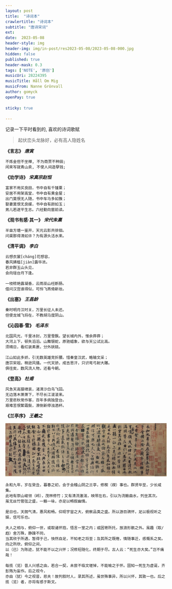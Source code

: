 ```yaml
---
layout: post
title:  "诗词本"
crawlertitle: "诗词本"
subtitle: "唐诗宋词"
ext:
date:  2023-05-08
header-style: img
header-img: img/in-post/res2023-05-08/2023-05-08-000.jpg
hidden: false
published: true
header-mask: 0.3
tags: ['NOTE', '原创']
musicUri: 28224395
musicTitle: Håll Om Mig
musicFrom: Nanne Grönvall
author: gomyck
openPay: true

sticky: true

---
```


记录一下平时看到的, 喜欢的诗词歌赋

> 起伏峦头龙脉好，必有高人隐姓名

**《言志》**
_**唐寅**_
```text
不炼金但不坐禅, 不为商贾不种田;
闲来写就青山卖, 不使人间造孽钱;
```

**《劝学诗》**
_**宋真宗赵恒**_
```text
富家不用买良田，书中自有千锺粟；
安居不用架高堂，书中自有黄金屋；
出门莫恨无人随，书中车马多如簇；
娶妻莫恨无良媒，书中自有颜如玉；
男儿若遂平生志。六经勤向窗前读。
```

**《观书有感·其一》**
**_宋代朱熹_**
```text
半亩方塘一鉴开，天光云影共徘徊。
问渠那得清如许？为有源头活水来。
```

**《清平调》**
**_李白_**
```text
云想衣裳[cháng]花想容，
春风拂槛[jiàn]露华浓。
若非群玉山头见，
会向瑶台月下逢。

一枝秾艳露凝香，云雨巫山枉断肠。
借问汉宫谁得似，可怜飞燕倚新妆。
```

**《出塞》**
**_王昌龄_**
```text
秦时明月汉时关，万里长征人未还。
但使龙城飞将在，不教胡马度阴山。
```

**《沁园春·雪》**
**_毛泽东_**
```text
北国风光，千里冰封，万里雪飘。望长城内外，惟余莽莽；
大河上下，顿失滔滔。山舞银蛇，原驰蜡象，欲与天公试比高。
须晴日，看红装素裹，分外妖娆。

江山如此多娇，引无数英雄竞折腰。惜秦皇汉武，略输文采；
唐宗宋祖，稍逊风骚。一代天骄，成吉思汗，只识弯弓射大雕。
俱往矣，数风流人物，还看今朝。
```

**《登高》**
**_杜甫_**
```text
风急天高猿啸哀，渚清沙白鸟飞回。
无边落木萧萧下，不尽长江滚滚来。
万里悲秋常作客，百年多病独登台。
艰难苦恨繁霜鬓，潦倒新停浊酒杯。
```


**《兰亭序》**
**_王羲之_**

![img](/img/in-post/res2023-05-08/2023-05-08-000.jpg)

```text
永和九年，岁在癸丑，暮春之初，会于会稽山阴之兰亭，修稧（禊）事也。群贤毕至，少长咸集。
此地有崇山峻领（岭），茂林修竹；又有清流激湍，映带左右，引以为流觞曲水，列坐其次。
虽无丝竹管弦之盛，一觞一咏，亦足以畅叙幽情。

是日也，天朗气清，惠风和畅。仰观宇宙之大，俯察品类之盛。所以游目骋怀，足以极视听之娱，信可乐也。

夫人之相与，俯仰一世，或取诸怀抱，悟言一室之内；或因寄所托，放浪形骸之外。虽趣（取/趋）舍万殊，静躁不同，
当其欣于所遇，暂得于己，怏然自足，不知老之将至；及其所之既倦，情随事迁，感慨系之矣。向之所欣，俯仰之间，
以（已）为陈迹，犹不能不以之兴怀；况修短随化，终期于尽。古人云：“死生亦大矣。”岂不痛哉！

每揽（览）昔人兴感之由，若合一契，未尝不临文嗟悼，不能喻之于怀。固知一死生为虚诞，齐彭殇为妄作。后之视今，
亦由（犹）今之视昔，悲夫！故列叙时人，录其所述，虽世殊事异，所以兴怀，其致一也。后之揽（览）者，亦将有感于斯文。

```
